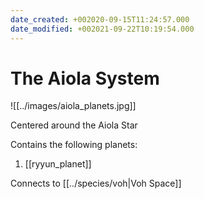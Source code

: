 ```yaml
---
date_created: +002020-09-15T11:24:57.000
date_modified: +002021-09-22T10:19:54.000
---
```


# The Aiola System

![[../images/aiola_planets.jpg]]

Centered around the Aiola Star

Contains the following planets:

1. [[ryyun_planet]]

Connects to [[../species/voh|Voh Space]]
